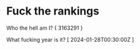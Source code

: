 # Fuck the rankings

Who the hell am I?
{ 3163291 }

What fucking year is it?
[ 2024-01-28T00:30:00Z ]

